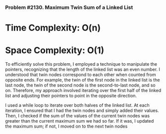 ### Problem #2130. Maximum Twin Sum of a Linked List


# Time Complexity: O(n)
# Space Complexity: O(1)

To efficiently solve this problem, I employed a technique to manipulate the pointers, recognizing that the length of the linked list was an even number. I understood that twin nodes correspond to each other when counted from opposite ends. For example, the twin of the first node in the linked list is the last node, the twin of the second node is the second-to-last node, and so on. Therefore, my approach involved iterating over the first half of the linked list and adjusting their pointers to point in the opposite direction.

I used a while loop to iterate over both halves of the linked list. At each iteration, I ensured that I had the twin nodes and simply added their values. Then, I checked if the sum of the values of the current twin nodes was greater than the current maximum sum we had so far. If it was, I updated the maximum sum; if not, I moved on to the next twin nodes
